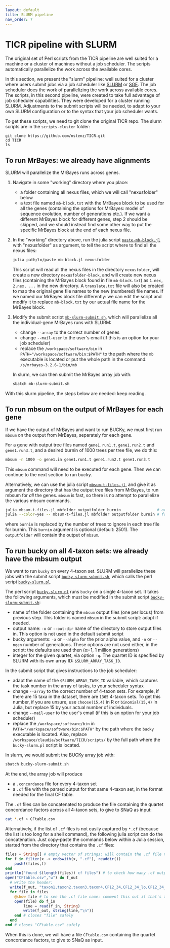 ```yaml
---
layout: default
title: SLURM pipeline
nav_order: 7
---
```


# TICR pipeline with SLURM

The original set of Perl scripts from the TICR pipeline are well suited for a machine or a cluster of machines without a job scheduler. The scripts automatically parallelize the work across the available cores.

In this section, we present the "slurm" pipeline: well suited for a cluster where users submit jobs via a job scheduler like [SLURM](https://slurm.schedmd.com/) or [SGE](https://en.wikipedia.org/wiki/Oracle_Grid_Engine). The job scheduler does the work of parallelizing the work across available cores.
The scripts, in this second pipeline, were created to take full advantage
of job scheduler capabilities. They were developed for a cluster running SLURM.
Adjustments to the submit scripts will be needed, to adapt to your own
SLURM configuration or to the syntax that your job scheduler wants.

To get these scripts, we need to git clone the original TICR repo. The slurm scripts are in the `scripts-cluster` folder:

```
git clone https://github.com/nstenz/TICR.git
cd TICR
ls
```


## To run MrBayes: we already have alignments

SLURM will parallelize the MrBayes runs across genes.

1. Navigate in some "working" directory where you place:
   - a folder containing all nexus files, which we will call "nexusfolder" below
   - a text file named `mb-block.txt` with the MrBayes block to be used
   for all the genes (containing the options for MrBayes: model of sequence
   evolution, number of generations etc.).
   If we want a different MrBayes block for different genes, step 2 should be skipped,
   and we should instead find some other way to put the specific MrBayes block
   at the end of each nexus file.

2. In the "working" directory above, run the julia script
   [`paste-mb-block.jl`](https://github.com/nstenz/TICR/blob/master/scripts-cluster/paste-mb-block.jl)
   with "nexusfolder" as argument, to tell the script where to find all the nexus files:

   ```bash
   julia path/to/paste-mb-block.jl nexusfolder
   ```
   This script will read all the nexus files in the directory `nexusfolder`,
   will create a new directory `nexusfolder-block`,
   and will create new nexus files (containing the MrBayes block found in file `mb-block.txt`)
   as `1.nex, 2.nex, ...` in the new directory. A `translate.txt` file will also be created
   to map the original gene file names to the new (numbered) file names.
   If we named our MrBayes block file differently: we can edit the script and modify it
   to replace `mb-block.txt` by our actual file name for the MrBayes block.

3. Modify the submit script
   [`mb-slurm-submit.sh`](https://github.com/nstenz/TICR/blob/master/scripts-cluster/mb-slurm-submit.sh),
   which will parallelize all the individual-gene MrBayes runs with SLURM:

   - change `--array` to the correct number of genes
   - change `--mail-user` to the user's email (if this is an option for your job scheduler)
   - replace the `/workspace/software/bin` in `PATH="/workspace/software/bin:$PATH"`
     to the path where the `mb` executable is located or put the whole path in the command:
     `/s/mrbayes-3.2.6-1/bin/mb`

   In slurm, we can then submit the MrBayes array job with:

   ```bash
   sbatch mb-slurm-submit.sh
   ```

  With this slurm pipeline, the steps below are needed: keep reading.

## To run mbsum on the output of MrBayes for each gene

If we have the output of MrBayes and want to run BUCKy,
we must first run `mbsum` on the output from MrBayes, separately for each gene.

For a gene with output tree files named `gene1.run1.t`, `gene1.run2.t` and `gene1.run3.t`,
and a desired burnin of 1000 trees per tree file, we do this:

```bash
mbsum -n 1000 -o gene1.in gene1.run1.t gene1.run2.t gene1.run3.t
```

This `mbsum` command will need to be executed for each gene.
Then we can continue to the next section to run bucky.

Alternatively, we can use the julia script
[`mbsum-t-files.jl`](https://github.com/nstenz/TICR/blob/master/scripts-cluster/mbsum-t-files.jl),
and give it as argument the directory that has the output tree files from MrBayes,
to run mbsum for *all* the genes.
`mbsum` is fast, so there is no attempt to parallelize the various mbsum commands.

```bash
julia mbsum-t-files.jl mbfolder outputfolder burnin                # or
julia --color=yes -- mbsum-t-files.jl mbfolder outputfolder burnin # for colorized messages to the screen
```
where `burnin` is replaced by the number of trees to ignore in each tree file
for burnin. This `burnin` argument is optional (default: 2501).
The `outputfolder` will contain the output of `mbsum`.

## To run bucky on all 4-taxon sets: we already have the mbsum output

We want to run `bucky` on every 4-taxon set.
SLURM will parallelize these jobs with the submit script
[`bucky-slurm-submit.sh`](https://github.com/nstenz/TICR/blob/master/scripts-cluster/bucky-slurm-submit.sh),
which calls the perl script
[`bucky-slurm.pl`](https://github.com/nstenz/TICR/blob/master/scripts-cluster/bucky-slurm.pl).

The perl script
[`bucky-slurm.pl`](https://github.com/nstenz/TICR/blob/master/scripts-cluster/bucky-slurm.pl)
runs `bucky` on a single 4-taxon set.
It takes the following arguments, which must be modified in the submit script
[`bucky-slurm-submit.sh`](https://github.com/nstenz/TICR/blob/master/scripts-cluster/bucky-slurm-submit.sh):
- name of the folder containing the `mbsum` output files (one per locus) from previous step.
  This folder is named `mbsum` in the submit script: adapt if needed.
- output name: `-o` or `--out-dir` name of the directory to store output files in.
  This option is not used in the default submit script
- bucky arguments: `-a` or `--alpha` for the prior alpha value,
  and `-n` or `--ngen` number of generations. These options are not used either,
  in the script: the defaults are used then (α=1, 1 million generations)
- integer for the given quartet, via option `-q`.
  The quartet ID is specified by SLURM with its own array ID: `$SLURM_ARRAY_TASK_ID`.

In the submit script that gives instructions to the job scheduler:
- adapt the name of the `$SLURM_ARRAY_TASK_ID` variable, which captures the task number
  in the array of tasks, to your scheduler syntax
- change `--array` to the correct number of 4-taxon sets.
  For example, if there are 15 taxa in the dataset, there are `1365` 4-taxon sets.
  To get this number, if you are unsure, use `choose(15,4)` in R or `binomial(15,4)` in Julia,
  but replace 15 by your actual number of individuals.
- change `--mail-user` to the user's email (if this is an option for your job scheduler)
- replace the `/workspace/software/bin` in `PATH="/workspace/software/bin:$PATH"`
  by the path where the `bucky` executable is located.
  Also, replace `/workspace/claudia/software/TICR/scripts/` by the full path where the
  `bucky-slurm.pl` script is located.


In slurm, we would submit the BUCKy array job with:

```bash
sbatch bucky-slurm-submit.sh
```

At the end, the array job will produce
- a `.concordance` file for every 4-taxon set
- a `.cf` file with the parsed output for that same 4-taxon set,
  in the format needed for the final CF table.

The `.cf` files can be concatenated to produce the file containing
the quartet concordance factors across all 4-taxon sets, to give to SNaQ as input:

```bash
cat *.cf > CFtable.csv
```

Alternatively, if the list of `.cf` files is not easily captured by `*.cf`
(because the list is too long for a shell command), the following julia script
can do the concatenation. Just copy-paste the commands below within a Julia session,
started from the directory that contains the `.cf` files:

```julia
files = String[] # empty vector of strings: will contain the .cf file names later
for f in filter(x -> endswith(x, ".cf"), readdir())
    push!(files,f)
end
println("found $(length(files)) cf files") # to check how many .cf output files were found
open("CFtable.csv","w") do f_out
  # write the header:
  write(f_out, "taxon1,taxon2,taxon3,taxon4,CF12_34,CF12_34_lo,CF12_34_hi,CF13_24,CF13_24_lo,CF13_24_hi,CF14_23,CF14_23_lo,CF14_23_hi,ngenes\n")
  for file in files
    @show file # to see the .cf file name: comment this out if that's too much screen output
    open(file) do f_in
        line = read(f_in, String)
        write(f_out, string(line,"\n"))
    end # closes "file" safely
  end
end # closes "CFtable.csv" safely
```
When this is done, we will have a file `CFtable.csv` containing the
quartet concordance factors, to give to SNaQ as input.
